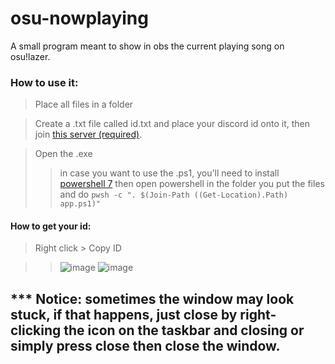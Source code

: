 # osu-nowplaying
A small program meant to show in obs the current playing song on osu!lazer.

### How to use it:
> Place all files in a folder

> Create a .txt file called id.txt and place your discord id onto it, then join [this server (required)](https://discord.gg/FRu7Bf5UhK).

> Open the .exe
>> in case you want to use the .ps1, you'll need to install [powershell 7](https://github.com/Powershell/Powershell/releases/latest) then open powershell in the folder you put the files and do `pwsh -c ". $(Join-Path ((Get-Location).Path) app.ps1)"`

#### How to get your id:
> Right click > Copy ID

>> ![image](https://user-images.githubusercontent.com/17398632/196119570-77a23334-0919-478a-ae1b-38b180bb3a11.png)
>> ![image](https://user-images.githubusercontent.com/17398632/196119805-5773b536-fe63-4cc7-a038-b2193bba5276.png)


## *** Notice: sometimes the window may look stuck, if that happens, just close by right-clicking the icon on the taskbar and closing or simply press close then close the window.
